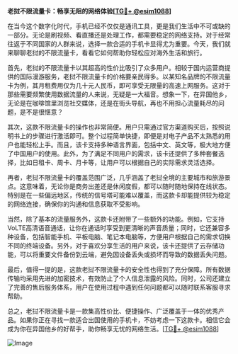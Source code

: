 **老挝不限流量卡：畅享无阻的网络体验[[TG💪+ @esim1088](https://t.me/s/esim1088)]**

在当今这个数字化时代，手机已经不仅仅是通讯工具，更是我们生活中不可或缺的一部分。无论是刷视频、看直播还是处理工作，都需要稳定的网络支持。对于经常往返于不同国家的人群来说，选择一款合适的手机卡显得尤为重要。今天，我们就来聊聊老挝的不限流量卡，看看它如何帮助你轻松应对海外生活和旅行。

首先，老挝的不限流量卡以其超高的性价比吸引了众多用户。相较于国内运营商提供的国际漫游服务，老挝不限流量卡的价格要亲民得多。以某知名品牌的不限流量卡为例，其月租费用仅为几十元人民币，即可享受无限量的高速上网服务。这对于那些需要频繁使用数据流量的人来说，无疑是一大福音。想象一下，在异国他乡，无论是在咖啡馆里浏览社交媒体，还是在街头导航，再也不用担心流量耗尽的问题，是不是很惬意？

其次，这款不限流量卡的操作也非常简便。用户只需通过官方渠道购买后，按照说明书上的步骤进行激活即可。整个过程简单快捷，即便是对电子产品不太熟悉的用户也能轻松上手。而且，该卡支持多种语言界面，包括中文、英文等，极大地方便了中国用户的使用。此外，为了满足不同用户的需求，该卡还提供了多种套餐选择，比如日租卡、周卡、月卡等，让用户可以根据自己的实际需求灵活选择。

再者，老挝不限流量卡的覆盖范围广泛，几乎涵盖了老挝全境的主要城市和旅游景点。这意味着，无论你是商务出差还是休闲度假，都可以随时随地保持在线状态。特别是在一些偏远地区，传统的信号塔可能难以覆盖，而这款卡却能提供较为稳定的网络连接，确保你的沟通和信息获取不受影响。

当然，除了基本的流量服务外，这款卡还附带了一些额外的功能。例如，它支持VoLTE高清语音通话，让你在通话时享受到更清晰的声音质量；同时，它还兼容多种设备，包括智能手机、平板电脑、笔记本电脑等，方便用户根据自己的需求切换不同的终端设备。另外，对于喜欢分享生活的用户来说，该卡还提供了云存储功能，可以将重要文件备份到云端，避免因设备丢失或损坏而导致的数据丢失问题。

最后，值得一提的是，这款老挝不限流量卡的安全性也得到了充分保障。所有数据传输均采用先进的加密技术，有效防止了个人信息泄露的风险。同时，公司还建立了完善的售后服务体系，用户在使用过程中遇到任何问题都可以随时联系客服寻求帮助。

总之，老挝不限流量卡是一款集高性价比、便捷操作、广泛覆盖于一体的优秀产品。如果你正在寻找一款适合出国使用的手机卡，不妨考虑一下这款卡。相信它会成为你在异国他乡的好帮手，助你畅享无忧的网络生活。[[TG💪+ @esim1088](https://t.me/s/esim1088)] 

![Image](https://i.postimg.cc/4NQfJmqS/Snipaste-2025-05-13-00-14-12.png)